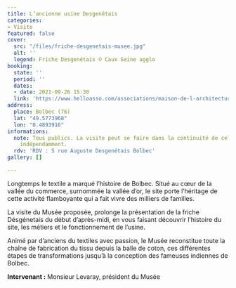 ```yaml
---
title: L’ancienne usine Desgenétais
categories:
- Visite
featured: false
cover:
  src: "/files/friche-desgenetais-musee.jpg"
  alt: ''
  legend: Friche Desgenétais © Caux Seine agglo
booking:
  state: ''
  period: ''
  dates:
  - date: 2021-09-26 15:30
  link: 'https://www.helloasso.com/associations/maison-de-l-architecture-de-normandie-le-forum/evenements/l-ancienne-usine-desgenetais '
address:
  place: Bolbec (76)
  lat: "49.5773968"
  lon: "0.4893916"
informations:
  note: Tous publics. La visite peut se faire dans la continuité de celle de 14h ou
    indépendamment.
  rdv: 'RDV : 5 rue Auguste Desgenétais Bolbec'
gallery: []

---
```

Longtemps le textile a marqué l’histoire de Bolbec. Situé au cœur de la vallée du commerce, surnommée la vallée d’or, le site porte l’héritage de cette activité flamboyante qui a fait vivre des milliers de familles.

La visite du Musée proposée, prolonge la présentation de la friche Désgénetais du début d’après-midi, en vous faisant découvrir l’histoire du site, les métiers et le fonctionnement de l’usine. 

Animé par d’anciens du textiles avec passion, le Musée reconstitue toute la chaîne de fabrication du tissu depuis la balle de coton, ces différentes étapes de transformations jusqu’à la conception des fameuses indiennes de Bolbec.

**Intervenant :** Monsieur Levaray, président du Musée
